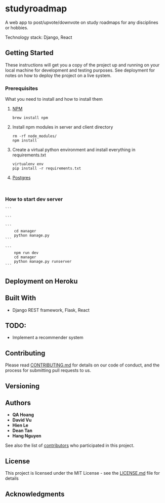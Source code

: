 # studyroadmap
A web app to post/upvote/downvote on study roadmaps for any disciplines or hobbies.

Technology stack: Django, React

## Getting Started

These instructions will get you a copy of the project up and running on your local machine for development and testing purposes. See deployment for notes on how to deploy the project on a live system.

### Prerequisites

What you need to install and how to install them

1. [NPM](#)
    ```
    brew install npm
    ```

2. Install npm modules in server and client directory
    
    ```
    rm -rf node_modules/
    npm install
    ``` 

3. Create a virtual python environment and install everything in requirements.txt

    ```
    virtualenv env
    pip install -r requirements.txt

    ```

4. [Postgres](#)
    ```
    

    ```

### How to start dev server

    
    ```

    ```

    ```
        cd manager
        python manage.py 
    ```

    ```
        npm run dev
        cd manager
        python manage.py runserver
    ```


## Deployment on Heroku


## Built With
- Django REST framework, Flask, React

## TODO:
- Implement a recommender system


## Contributing

Please read [CONTRIBUTING.md]() for details on our code of conduct, and the process for submitting pull requests to us.

## Versioning
 

## Authors

* **QA Hoang**
* **David Vu**
* **Hien Le**
* **Dean Tan**
* **Hang Nguyen**

See also the list of [contributors]() who participated in this project.

## License

This project is licensed under the MIT License - see the [LICENSE.md](LICENSE.md) file for details

## Acknowledgments
